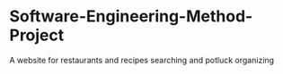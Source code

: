 # Software-Engineering-Method-Project
A website for restaurants and recipes searching and potluck organizing
